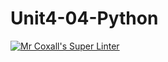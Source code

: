 # Unit4-04-Python
[![Mr Coxall's Super Linter](https://github.com/ICS3U-Programming-FrankFW/Unit4-04-Python/workflows/Mr%20Coxall's%20Super%20Linter/badge.svg)](https://github.com/ICS3U-Programming-FrankFW/Unit4-04-Python/actions/)
